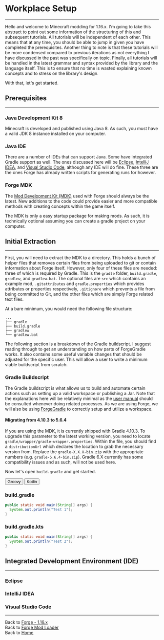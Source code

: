 <link rel="stylesheet" href="../../../tabs/style.css">
<script src="../../../tabs/handler.js"></script>

# Workplace Setup
---

Hello and welcome to Minecraft modding for 1.16.x. I'm going to take this abstract to point out some information of the structuring of this and subsequent tutorials. All tutorials will be independent of each other. This means that at any time, you should be able to jump in given you have completed the prerequisites. Another thing to note is that these tutorials will be more condensed compared to previous iterations as not everything I have discussed in the past was specifically on topic. Finally, all tutorials will be handled in the latest grammar and syntax provided by the library and the language itself. This is to ensure that no time is wasted explaining known concepts and to stress on the library's design.

With that, let's get started.

## Prerequisites
---

### Java Development Kit 8

Minecraft is developed and published using Java 8. As such, you must have a valid JDK 8 instance installed on your computer. 

### Java IDE

There are a number of IDEs that can support Java. Some have integrated Gradle support as well. The ones discussed here will be [Eclipse](https://www.eclipse.org/downloads/packages/), [IntelliJ IDEA](https://www.jetbrains.com/idea/download/#section=windows), and [Visual Studio Code](https://code.visualstudio.com/), although any IDE will do fine. These three are the ones Forge has already written scripts for generating runs for however.

### Forge MDK

The [Mod Development Kit (MDK)](https://files.minecraftforge.net/) used with Forge should always be the latest. New additions to the code could provide easier and more compatible methods with creating concepts within the game itself.

The MDK is only a easy startup package for making mods. As such, it is technically optional assuming you can create a gradle project on your computer.

## Initial Extraction
---

First, you will need to extract the MDK to a directory. This holds a bunch of helper files that removes certain files from being uploaded to git or contain information about Forge itself. However, only four of these files are needed: three of which is required by Gradle. This is the `gradle` folder, `build.gradle`, `gradlew`, and `gradlew.bat`. The optional files are `src` which contains an example mod, `.gitattributes` and `gradle.properties` which provides attributes or properties respectively, `.gitignore` which prevents a file from being committed to Git, and the other files which are simply Forge related text files.

At a bare minimum, you would need the following file structure:
```
...
├── gradle
├── build.gradle
├── gradlew
└── gradlew.bat
```

The following section is a breakdown of the Gradle buildscript. I suggest reading through to get an understanding on how parts of ForgeGradle works. It also contains some useful variable changes that should be adjusted for the specific user. This will allow a user to write a minimum viable buildscript from scratch.

### Gradle Buildscript

The Gradle buildscript is what allows us to build and automate certain actions such as setting up a valid workspace or publishing a Jar. Note that the explanations here will be relatively minimal as the [user manual](https://docs.gradle.org/current/userguide/userguide.html) should be consulted whenever doing related processes. As we are using Forge, we will also be using [ForgeGradle](https://github.com/MinecraftForge/ForgeGradle) to correctly setup and utilize a workspace.

#### Migrating from 4.10.3 to 5.6.4

If you are using the MDK, it is currently shipped with Gradle 4.10.3. To upgrade this parameter to the latest working version, you need to locate `gradle/wrapper/gradle-wrapper.properties`. Within the file, you should find a `distributionUrl` which declares the location to grab the necessary version from. Replace the `gradle-X.X.X-bin.zip` with the appropriate numbers (e.g. `gradle-5.6.4-bin.zip`). Gradle 6.X currently has some compatibility issues and as such, will not be used here.

Now let's open `build.gradle` and get started.

<div class="tab">
  <button class="tablinks" onclick="openSection(event, 'Groovy')" id="defaultOpen">Groovy</button>
  <button class="tablinks" onclick="openSection(event, 'Kotlin')">Kotlin</button>
</div>

<div id="Groovy" class="tabcontent" markdown="1">


  ### build.gradle

  ```java
  public static void main(String[] args) {
    System.out.println("Test 1");
  }
  ```
</div>

<div id="Kotlin" class="tabcontent" markdown="1">


  ### build.gradle.kts
  
  ```java
  public static void main(String[] args) {
    System.out.println("Test 2");
  }
  ```
</div>

## Integrated Development Environment (IDE)
---

### Eclipse

### IntelliJ IDEA

### Visual Studio Code

---
Back to [Forge - 1.16.x](../)  
Back to [Forge Mod Loader](../../)  
Back to [Home](../../../)

<script>document.getElementById("defaultOpen").click();</script>